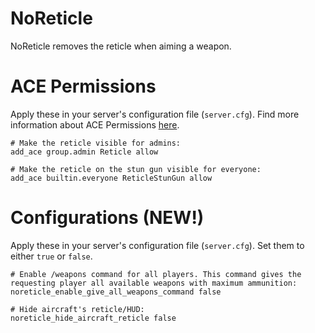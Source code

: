 # NoReticle
NoReticle removes the reticle when aiming a weapon.

# ACE Permissions
Apply these in your server's configuration file (`server.cfg`). Find more information about ACE Permissions [here](https://forum.cfx.re/t/ace-permissions/107706).

```
# Make the reticle visible for admins:
add_ace group.admin Reticle allow

# Make the reticle on the stun gun visible for everyone:
add_ace builtin.everyone ReticleStunGun allow
```

# Configurations (NEW!)
Apply these in your server's configuration file (`server.cfg`).
Set them to either `true` or `false`.

```
# Enable /weapons command for all players. This command gives the requesting player all available weapons with maximum ammunition:
noreticle_enable_give_all_weapons_command false

# Hide aircraft's reticle/HUD:
noreticle_hide_aircraft_reticle false
```
